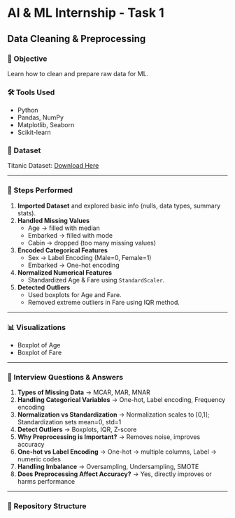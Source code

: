 # AI & ML Internship - Task 1
## Data Cleaning & Preprocessing

### 📌 Objective
Learn how to clean and prepare raw data for ML.

### 🛠 Tools Used
- Python  
- Pandas, NumPy  
- Matplotlib, Seaborn  
- Scikit-learn  

### 📂 Dataset
Titanic Dataset: [Download Here](https://raw.githubusercontent.com/datasciencedojo/datasets/master/titanic.csv)

---

### 🚀 Steps Performed
1. **Imported Dataset** and explored basic info (nulls, data types, summary stats).  
2. **Handled Missing Values**  
   - Age → filled with median  
   - Embarked → filled with mode  
   - Cabin → dropped (too many missing values)  
3. **Encoded Categorical Features**  
   - Sex → Label Encoding (Male=0, Female=1)  
   - Embarked → One-hot encoding  
4. **Normalized Numerical Features**  
   - Standardized Age & Fare using `StandardScaler`.  
5. **Detected Outliers**  
   - Used boxplots for Age and Fare.  
   - Removed extreme outliers in Fare using IQR method.  

---

### 📊 Visualizations
- Boxplot of Age  
- Boxplot of Fare  

---

### 📌 Interview Questions & Answers
1. **Types of Missing Data** → MCAR, MAR, MNAR  
2. **Handling Categorical Variables** → One-hot, Label encoding, Frequency encoding  
3. **Normalization vs Standardization** → Normalization scales to [0,1]; Standardization sets mean=0, std=1  
4. **Detect Outliers** → Boxplots, IQR, Z-score  
5. **Why Preprocessing is Important?** → Removes noise, improves accuracy  
6. **One-hot vs Label Encoding** → One-hot → multiple columns, Label → numeric codes  
7. **Handling Imbalance** → Oversampling, Undersampling, SMOTE  
8. **Does Preprocessing Affect Accuracy?** → Yes, directly improves or harms performance  

---

### 📂 Repository Structure
